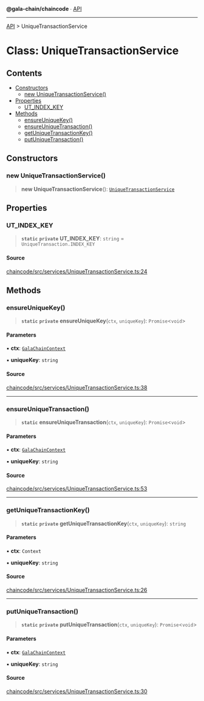 **@gala-chain/chaincode** ∙ [API](../exports.md)

***

[API](../exports.md) > UniqueTransactionService

# Class: UniqueTransactionService

## Contents

- [Constructors](UniqueTransactionService.md#constructors)
  - [new UniqueTransactionService()](UniqueTransactionService.md#new-uniquetransactionservice)
- [Properties](UniqueTransactionService.md#properties)
  - [UT\_INDEX\_KEY](UniqueTransactionService.md#ut-index-key)
- [Methods](UniqueTransactionService.md#methods)
  - [ensureUniqueKey()](UniqueTransactionService.md#ensureuniquekey)
  - [ensureUniqueTransaction()](UniqueTransactionService.md#ensureuniquetransaction)
  - [getUniqueTransactionKey()](UniqueTransactionService.md#getuniquetransactionkey)
  - [putUniqueTransaction()](UniqueTransactionService.md#putuniquetransaction)

## Constructors

### new UniqueTransactionService()

> **new UniqueTransactionService**(): [`UniqueTransactionService`](UniqueTransactionService.md)

## Properties

### UT\_INDEX\_KEY

> **`static`** **`private`** **UT\_INDEX\_KEY**: `string` = `UniqueTransaction.INDEX_KEY`

#### Source

[chaincode/src/services/UniqueTransactionService.ts:24](https://github.com/GalaChain/sdk/blob/bcbbb18/chaincode/src/services/UniqueTransactionService.ts#L24)

## Methods

### ensureUniqueKey()

> **`static`** **`private`** **ensureUniqueKey**(`ctx`, `uniqueKey`): `Promise`\<`void`\>

#### Parameters

▪ **ctx**: [`GalaChainContext`](GalaChainContext.md)

▪ **uniqueKey**: `string`

#### Source

[chaincode/src/services/UniqueTransactionService.ts:38](https://github.com/GalaChain/sdk/blob/bcbbb18/chaincode/src/services/UniqueTransactionService.ts#L38)

***

### ensureUniqueTransaction()

> **`static`** **ensureUniqueTransaction**(`ctx`, `uniqueKey`): `Promise`\<`void`\>

#### Parameters

▪ **ctx**: [`GalaChainContext`](GalaChainContext.md)

▪ **uniqueKey**: `string`

#### Source

[chaincode/src/services/UniqueTransactionService.ts:53](https://github.com/GalaChain/sdk/blob/bcbbb18/chaincode/src/services/UniqueTransactionService.ts#L53)

***

### getUniqueTransactionKey()

> **`static`** **`private`** **getUniqueTransactionKey**(`ctx`, `uniqueKey`): `string`

#### Parameters

▪ **ctx**: `Context`

▪ **uniqueKey**: `string`

#### Source

[chaincode/src/services/UniqueTransactionService.ts:26](https://github.com/GalaChain/sdk/blob/bcbbb18/chaincode/src/services/UniqueTransactionService.ts#L26)

***

### putUniqueTransaction()

> **`static`** **`private`** **putUniqueTransaction**(`ctx`, `uniqueKey`): `Promise`\<`void`\>

#### Parameters

▪ **ctx**: [`GalaChainContext`](GalaChainContext.md)

▪ **uniqueKey**: `string`

#### Source

[chaincode/src/services/UniqueTransactionService.ts:30](https://github.com/GalaChain/sdk/blob/bcbbb18/chaincode/src/services/UniqueTransactionService.ts#L30)
